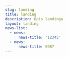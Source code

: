 ```yaml
---
slug: landing
title: landing
description: Opis landinga
layout: landing
news-list:
  - news:
      news-title: '12345'
  - news:
      news-title: 0987
---
```


